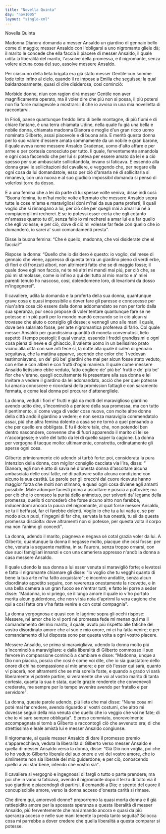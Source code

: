 ```yaml
---
title: "Novella Quinta"
day: "nov1005"
layout: "single-xml"
---
```

<div id="nov1005" type="novella" who="emilia">
<head>Novella Quinta</head>
<argument>
<p>
<milestone id="p00050001"/>
<name persref="dianora" type="person">Madonna Dianora</name> domanda a 
            <name persref="ansaldo" type="person">messer Ansaldo</name> un giardino di gennaio bello come di maggio; 
            <name persref="ansaldo" type="person">messer Ansaldo</name> con l'obligarsi a uno 
            <name persref="negromante-1005" type="person">nigromante</name> gliele dà; 
            <name persref="gilberto" type="person">il marito</name> le concede che ella faccia il piacere di 
            <name persref="ansaldo" type="person">messer Ansaldo</name>, il quale udita la liberalità del marito, l'assolve della promessa, e il nigromante, senza volere alcuna cosa del suo, assolve 
            <name persref="ansaldo" type="person">messere Ansaldo</name>.</p>
</argument>
<div3 type="commentary" who="author">
<p>
<milestone id="p00050002"/>Per ciascuno della lieta brigata era già stato 
            <name persref="gentile" type="person">messer Gentile</name> con somme lode tolto infino al cielo, quando 
            <name persref="panfilo" type="person">il re</name> impose a 
            <name persref="emilia" type="person">Emilia</name> che seguisse; la qual baldanzosamente, quasi di dire disiderosa, cosí cominciò:</p>
</div3>
<div3 type="commentary" who="emilia">
<p>
<milestone id="p00050003"/>Morbide donne, niun con ragion dirà 
            <name persref="gentile" type="person">messer Gentile</name> non aver magnificamente operato, ma il voler dire che piú non si possa, il piú potersi non fia forse malagevole a mostrarsi: il che io avviso in una mia novelletta di raccontarvi.</p>
</div3>
<p>
<milestone id="p00050004"/>In 
          <name placeref="friuli" type="place">Frioli</name>, paese quantunque freddo lieto di belle montagne, di piú fiumi e di chiare fontane, è una terra chiamata 
          <name placeref="udine" type="place">Udine</name>, nella quale fu già una bella e nobile donna, chiamata 
          <name persref="dianora" type="person">madonna Dianora</name> e moglie d'un gran ricco uomo nominato 
          <name persref="gilberto" type="person">Gilberto</name>, assai piacevole e di buona aria. E meritò questa donna per lo suo valore d'essere amata sommamente da un nobile e gran barone, il quale aveva nome 
          <name persref="ansaldo" type="person">messere Ansaldo Gradense</name>, uomo d'alto affare e per arme e per cortesia conosciuto per tutto. 
          <milestone id="p00050005"/>Il quale, ferventemente amandola e ogni cosa faccendo che per lui si poteva per essere amato da lei e a ciò spesso per sue ambasciate sollicitandola, invano si faticava. E essendo alla 
          <name persref="dianora" type="person">donna</name> gravi le sollicitazioni del cavaliere, e veggendo che, per negare ella ogni cosa da lui domandatole, esso per ciò d'amarla né di sollicitarla si rimaneva, con una nuova e al suo giudicio impossibil domanda si pensò di volerlosi torre da dosso.</p>
<p>
<milestone id="p00050006"/>E a una 
          <name persref="femina-1005" type="person">femina</name> che a lei da parte di lui spesse volte veniva, disse indi cosí: 
          <q direct="unspecified" who="dianora">Buona femina, tu m'hai molte volte affermato che 
          <name persref="ansaldo" type="person">messere Ansaldo</name> sopra tutte le cose m'ama e maravigliosi doni m'hai da sua parte proferti; li quali voglio che si rimangano a lui, per ciò che per quegli mai a amar lui né a compiacergli mi recherei. E se io potessi esser certa che egli cotanto m'amasse quanto tu di', senza fallo io mi recherei a amar lui e a far quello che egli volesse; e per ciò, dove di ciò mi volesse far fede con quello che io domanderò, io sarei a' suoi comandamenti presta</q>.</p>
<p>
<milestone id="p00050007"/>Disse 
          <name persref="femina-1005" type="person">la buona femina</name>: 
          <q direct="unspecified" who="femina-1005">Che è quello, madonna, che voi disiderate che el faccia?</q></p>
<p>
<milestone id="p00050008"/>Rispose 
          <name persref="dianora" type="person">la donna</name>: 
          <q direct="unspecified" who="dianora">Quello che io disidero è questo: io voglio, del mese di gennaio che viene, appresso di questa terra un giardino pieno di verdi erbe, di fiori e di fronzuti albori, non altrimenti fatto che se di maggio fosse; il quale dove egli non faccia, né te né altri mi mandi mai piú, per ciò che, se piú mi stimolasse, come io infino a qui del tutto al mio marito e a' miei parenti tenuto ho nascoso, cosí, dolendomene loro, di levarlomi da dosso m'ingegnerei</q>.</p>
<p>
<milestone id="p00050009"/>
<name persref="ansaldo" type="person">Il cavaliere</name>, udita la domanda e la proferta della sua 
          <name persref="dianora" type="person">donna</name>, quantunque grave cosa e quasi impossibile a dover fare gli paresse e conoscesse per niun'altra cosa ciò essere dalla donna addomandato se non per torlo dalla sua speranza, pur seco propose di voler tentare quantunque fare se ne potesse e in piú parti per lo mondo mandò cercando se in ciò alcun si trovasse che aiuto o consiglio gli desse; e vennegli 
          <name persref="negromante-1005" type="person">uno</name> alle mani il quale, dove ben salariato fosse, per arte nigromantica profereva di farlo. 
          <milestone id="p00050010"/>Col quale 
          <name persref="ansaldo" type="person">messer Ansaldo</name> per grandissima quantità di moneta convenutosi, lieto aspettò il tempo postogli; il qual venuto, essendo i freddi grandissimi e ogni cosa piena di neve e di ghiaccio, il valente uomo in un bellissimo 
          <name placeref="prato-1005" type="place">prato</name> vicino alla 
          <name placeref="udine" type="place">città</name> con sue arti fece sí, la notte alla quale il calen di gennaio seguitava, che la mattina apparve, secondo che color che 'l vedevan testimoniavano, un de' piú be' giardini che mai per alcun fosse stato veduto, con erbe e con alberi e con frutti d'ogni maniera. 
          <milestone id="p00050011"/>Il quale come messere Ansaldo lietissimo ebbe veduto, fatto cogliere de' piú be' frutti e de' piú be' fior che v'erano, quegli occultamente fé presentare alla sua donna e lei invitare a vedere 
          <name placeref="giardino-1005" type="place">il giardino</name> da lei adomandato, acciò che per quel potesse lui amarla conoscere e ricordarsi della promission fattagli e con saramento fermata, e come leal donna poi procurar d'attenergliele.</p>
<p>
<milestone id="p00050012"/>
<name persref="dianora" type="person">La donna</name>, veduti i fiori e' frutti e già da molti del maraviglioso giardino avendo udito dire, s'incominciò a pentere della sua promessa, ma con tutto il pentimento, sí come vaga di veder cose nuove, con molte altre donne della 
          <name placeref="udine" type="place">città</name> andò il giardino a vedere; e non senza maraviglia commendatolo assai, piú che altra femina dolente a casa se ne tornò a quel pensando a che per quello era obbligata. 
          <milestone id="p00050013"/>E fu il dolore tale, che, non potendol ben dentro nascondere, convenne che di fuori apparendo 
          <name persref="gilberto" type="person">il marito</name> di lei se n'accorgesse; e volle del tutto da lei di quello saper la cagione. La donna per vergogna il tacque molto: ultimamente, constretta, ordinatamente gli aperse ogni cosa.</p>
<p>
<milestone id="p00050014"/>
<name persref="gilberto" type="person">Gilberto</name> primieramente ciò udendo si turbò forte: poi, considerata la pura intenzion della 
          <name persref="dianora" type="person">donna</name>, con miglior consiglio cacciata via l'ira, disse: 
          <q direct="unspecified" who="gilberto">
<name persref="dianora" type="person">Dianora</name>, egli non è atto di savia né d'onesta donna d'ascoltare alcuna ambasciata delle cosí fatte, né di pattovire sotto alcuna condizione con alcuno la sua castità. Le parole per gli orecchi dal cuore ricevute hanno maggior forza che molti non stimano, e quasi ogni cosa diviene agli amanti possibile. 
          <milestone id="p00050015"/>Male adunque facesti prima a ascoltare e poscia a pattovire; ma per ciò che io conosco la purità dello animotuo, per solverti da' legame della promessa, quello ti concederò che forse alcuno altro non farebbe, inducendomi ancora la paura del 
          <name persref="negromante-1005" type="person">nigromante</name>, al qual forse 
          <name persref="ansaldo" type="person">messer Ansaldo</name>, se tu il beffassi, far ci farebbe dolenti. 
          <milestone id="p00050016"/>Voglio io che tu a lui vada e, se per modo alcun puoi, t'ingegni di far che, servata la tua onestà, tu sii da questa promessa disciolta: dove altramenti non si potesse, per questa volta il corpo ma non l'animo gli concedi</q>.</p>
<p>
<milestone id="p00050017"/>
<name persref="dianora" type="person">La donna</name>, udendo 
          <name persref="gilberto" type="person">il marito</name>, piagneva e negava sé cotal grazia voler da lui. A 
          <name persref="gilberto" type="person">Gilberto</name>, quantunque la donna il negasse molto, piacque che cosí fosse: per che, venuta la seguente mattina, in su l'aurora, senza troppo ornarsi, con due suoi 
          <name persref="famigliari-1005" type="person">famigliari</name> innanzi e con una 
          <name persref="cameriera-1005" type="person">cameriera</name> appresso n'andò la donna a casa 
          <name persref="ansaldo" type="person">messere Ansaldo</name>.</p>
<p>
<milestone id="p00050018"/>Il quale udendo la sua 
          <name persref="dianora" type="person">donna</name> a lui esser venuta si maravigliò forte; e levatosi e fatto 
          <name persref="negromante-1005" type="person">il nigromante</name> chiamare gli disse: 
          <q direct="unspecified" who="ansaldo">Io voglio che tu vegghi quanto di bene la tua arte m'ha fatto acquistare</q>; e incontro andatile, senza alcun disordinato appetito seguire, con reverenza onestamente la ricevette, e in una bella camera a un gran fuoco se n'entrar tutti; 
          <milestone id="p00050019"/>e fatto lei porre a seder disse: 
          <q direct="unspecified">Madonna, io vi priego, se il lungo amore il quale io v'ho portato merita alcun guiderdone, che non vi sia noia d'aprirmi la vera cagione che qui a cosí fatta ora v'ha fatta venire e con cotal compagnia</q>.</p>
<p>
<milestone id="p00050020"/>
<name persref="dianora" type="person">La donna</name> vergognosa e quasi con le lagrime sopra gli occhi rispose: 
          <name persref="ansaldo" type="person">Messere</name>, né amor che io vi porti né promessa fede mi menan qui ma il comandamento del mio 
          <name persref="gilberto" type="person">marito</name>, il quale, avuto piú rispetto alle fatiche del vostro disordinato amore che al suo e mio onore, mi ci ha fatta venire; e per comandamento di lui disposta sono per questa volta a ogni vostro piacere.</p>
<p>
<milestone id="p00050021"/>
<name persref="ansaldo" type="person">Messere Ansaldo</name>, se prima si maravigliava, udendo 
          <name persref="dianora" type="person">la donna</name> molto piú s'incominciò a maravigliare: e dalla liberalità di 
          <name persref="gilberto" type="person">Gilberto</name> commosso il suo fervore in compassione cominciò a cambiare e disse: 
          <milestone id="p00050022"/>
<q direct="unspecified" who="ansaldo">Madonna, unque a Dio non piaccia, poscia che cosí è come voi dite, che io sia guastatore dello onore di chi ha compassione al mio amore; e per ciò l'esser qui sarà, quanto vi piacerà, non altramenti che se mia sorella foste, e quando a grado vi sarà liberamente vi potrete partire, sí veramente che voi al vostro marito di tanta cortesia, quanta la sua è stata, quelle grazie renderete che convenevoli crederete, me sempre per lo tempo avvenire avendo per fratello e per servidore</q>.</p>
<p>
<milestone id="p00050023"/>
<name persref="dianora" type="person">La donna</name>, queste parole udendo, piú lieta che mai disse: 
          <q direct="unspecified" who="dianora">Niuna cosa mi poté mai far credere, avendo riguardo a' vostri costumi, che altro mi dovesse seguir della mia venuta che quello che io veggio che voi ne fate; di che io vi sarò sempre obbligata</q>. E preso commiato, onorevolmente accompagnata si tornò a 
          <name persref="gilberto" type="person">Gilberto</name> e raccontogli ciò che avvenuto era; di che strettissima e leale amistà lui e 
          <name persref="ansaldo" type="person">messer Ansaldo</name> congiunse.</p>
<p>
<milestone id="p00050024"/>
<name persref="negromante-1005" type="person">Il nigromante</name>, al quale 
          <name persref="ansaldo" type="person">messer Ansaldo</name> di dare il promesso premio s'apparecchiava, veduta la liberalità di 
          <name persref="gilberto" type="person">Gilberto</name> verso 
          <name persref="ansaldo" type="person">messer Ansaldo</name> e quella di 
          <name persref="ansaldo" type="person">messer Ansaldo</name> verso 
          <name persref="dianora" type="person">la donna</name>, disse: 
          <q direct="unspecified" who="negromante-1005">Già Dio non voglia, poi che io ho veduto 
          <name persref="gilberto" type="person">Gilberto</name> liberale del suo onore e voi del vostro amore, che io similmente non sia liberale del mio guiderdone; e per ciò, conoscendo quello a voi star bene, intendo che vostro sia</q>.</p>
<p>
<milestone id="p00050025"/>
<name persref="ansaldo" type="person">Il cavaliere</name> si vergognò e ingegnossi di fargli o tutto o parte prendere; ma poi che in vano si faticava, avendo 
          <name persref="negromante-1005" type="person">il nigromante</name> dopo il terzo dí tolto via il suo giardino e piacendogli di partirsi, il comandò a Dio; e spento del cuore il concupiscibile amore, verso 
          <name persref="dianora" type="person">la donna</name> acceso d'onesta carità si rimase.</p>
<div3 type="commentary" who="emilia">
<p>
<milestone id="p00050026"/>Che direm qui, amorevoli donne? preporremo la quasi morta 
            <name persref="dianora" type="person">donna</name> e il già rattiepidito amore per la spossata speranza a questa liberalità di 
            <name persref="ansaldo" type="person">messer Ansaldo</name>, piú ferventemente che mai amando ancora e quasi da piú speranza acceso e nelle sue mani tenente la preda tanto seguita? Sciocca cosa mi parrebbe a dover credere che quella liberalità a questa comparar si potesse.</p>
</div3>
</div>